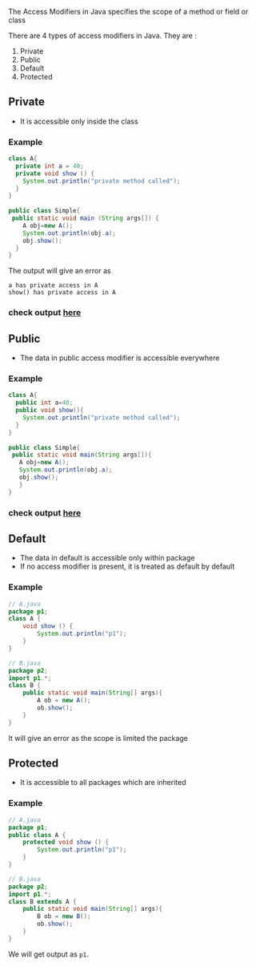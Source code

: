 The Access Modifiers in Java specifies the scope of a method or field or class

There are 4 types of access modifiers in Java. They are :
1. Private
2. Public
3. Default
4. Protected

## Private
* It is accessible only inside the class

### Example
```java
class A{  
  private int a = 40;  
  private void show () {
    System.out.println("private method called");
  }  
}  
  
public class Simple{  
 public static void main (String args[]) {  
    A obj=new A();  
    System.out.println(obj.a);
    obj.show();
  }  
}  
```
The output will give an error as
```
a has private access in A
show() has private access in A
```
### check output [here](https://onecompiler.com/java/3w3ymeh8p)

## Public
* The data in public access modifier is accessible everywhere
### Example
```java
class A{  
  public int a=40;  
  public void show(){
    System.out.println("private method called");
  }  
}  
  
public class Simple{  
 public static void main(String args[]){  
   A obj=new A();  
   System.out.println(obj.a);
   obj.show();
   }  
}  
```
### check output [here](https://onecompiler.com/java/3w3ympxh6)

## Default
* The data in default is accessible only within package
* If no access modifier is present, it is treated as default by default
### Example
```java
// A.java
package p1;
class A {
	void show () {
		System.out.println("p1");
	}
}
```
```java
// B.java
package p2;
import p1.*;
class B {
	public static void main(String[] args){
		A ob = new A();
		ob.show();
	}
}
```
It will give an error as the scope is limited the package

## Protected
* It is accessible to all packages which are inherited
### Example
```java
// A.java
package p1;
public class A {
	protected void show () {
		System.out.println("p1");
	}
}
```
```java
// B.java
package p2;
import p1.*;
class B extends A {
	public static void main(String[] args){
		B ob = new B();
		ob.show();
	}
}
```
We will get output as `p1`.


